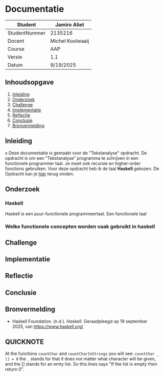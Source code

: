 # Documentatie

| Student       | Jamiro Aliet     |
| ------------- | ---------------- |
| StudentNummer | 2135216          |
| Docent        | Michel Koolwaaij |
| Course        | AAP              |
| Versie        | 1.1              |
| Datum         | 9/19/2025        |

## Inhoudsopgave

1. [Inleiding](#inleiding)
2. [Onderzoek](#onderzoek)
3. [Challenge](#challenge)
4. [Implementatie](#implementatie)
5. [Reflectie](#reflectie)
6. [Conclusie](#conclusie)
7. [Bronvermelding](#bronvermelding)

## Inleiding
x
Deze documentatie is gemaakt voor de "Tekstanalyse" opdracht.
De opdracht is om een "Tekstanalyse" programma te schrijven in een functionele programmer taal.
Je moet ook recursie en higher-order functions gebruiken.
Voor deze opdracht heb ik de taal **Haskell** gekozen.
De Opdracht kan je [hier](https://aim-cni.github.io/app/docs/Paradigma%20challenge/opdracht_functioneel_programmeren) terug vinden.

## Onderzoek

### Haskell

Haskell is een puur-functionele programmeertaal.
Een functionele taal 


### Welke functionele concepten worden vaak gebruikt in haskell



## Challenge

## Implementatie

## Reflectie

## Conclusie

## Bronvermelding

- Haskell Foundation. (n.d.). *Haskell*. Geraadpleegd op 19 september 2025, van https://www.haskell.org/

## QUICKNOTE

At the functions `countChar` and `countCharInStrings` you will see:
`countChar _ [] = 0`
the `_` stands for that it does not matter what character will be given, and the [] stands for an emty list.
So this lines says "If the list is empty then return 0".
